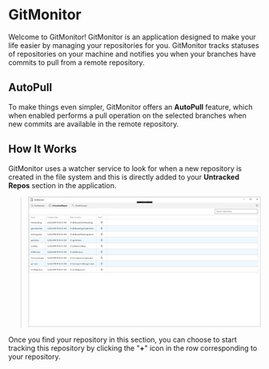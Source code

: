 # GitMonitor

Welcome to GitMonitor! GitMonitor is an application designed to make your life easier by managing your repositories for you. GitMonitor tracks statuses of repositories on your machine and notifies you when your branches have commits to pull from a remote repository.

## AutoPull
To make things even simpler, GitMonitor offers an **AutoPull** feature, which when enabled performs a pull operation on the selected branches when new commits are available in the remote repository.

## How It Works
GitMonitor uses a watcher service to look for when a new repository is created in the file system and this is directly added to your **Untracked Repos** section in the application.

>![UntrackedReposPage](UntrackedReposPage.PNG)

Once you find your repository in this section, you can choose to start tracking this repository by clicking the "**+**" icon in the row corresponding to your repository.
